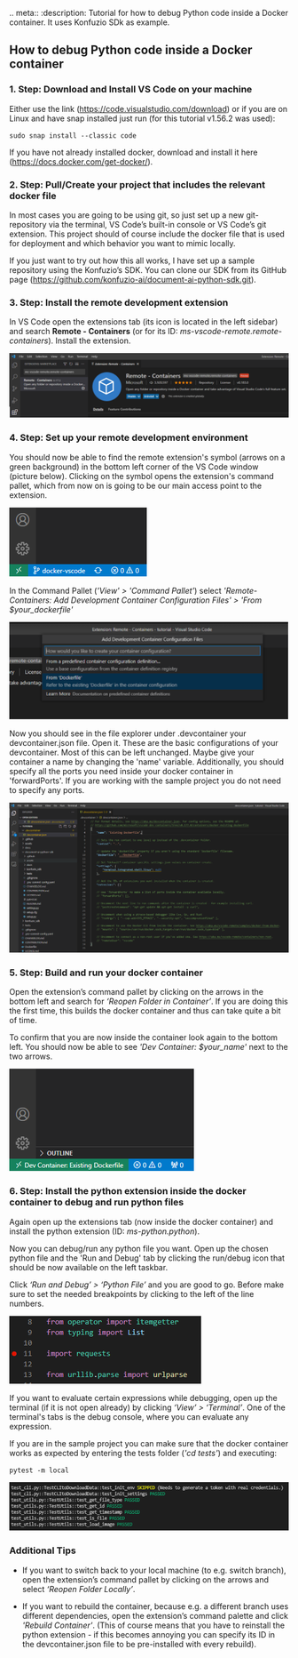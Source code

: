 .. meta::
   :description: Tutorial for how to debug Python code inside a Docker container. It uses Konfuzio SDk as example.

## How to debug Python code inside a Docker container

### 1. Step: Download and Install VS Code on your machine

Either use the link (https://code.visualstudio.com/download) or if you are on Linux and have snap installed just run 
(for this tutorial v1.56.2 was used):

```ubuntu
sudo snap install --classic code
```
If you have not already installed docker, download and install it here (https://docs.docker.com/get-docker/).

### 2. Step: Pull/Create your project that includes the relevant docker file

In most cases you are going to be using git, so just set up a new git-repository via the terminal, VS Code’s built-in 
console or VS Code’s git extension. This project should of course include the docker file that is used for deployment 
and which behavior you want to mimic locally.
 


If you just want to try out how this all works, I have set up a sample repository using the Konfuzio’s SDK. You can 
clone our SDK from its GitHub page (https://github.com/konfuzio-ai/document-ai-python-sdk.git).

### 3. Step: Install the remote development extension

In VS Code open the extensions tab (its icon is located in the left sidebar) and search **Remote - Containers** (or for 
its ID: *ms-vscode-remote.remote-containers*). Install the extension.

<!--[extensions tab](images/vscode_docker/extensions.PNG)-->

![remote development extension](../../_static/img/vscode_docker/remote_dev_extension.png)

### 4. Step: Set up your remote development environment

You should now be able to find the remote extension's symbol (arrows on a green background) in the bottom left corner of
the VS Code window (picture below). Clicking on the symbol opens the extension's command pallet, which from now on is 
going to be our main access point to the extension.

![green arrows](../../_static/img/vscode_docker/green_arrows.png)

In the Command Pallet (*'View' > 'Command Pallet'*) select *'Remote-Containers: Add Development Container Configuration 
Files' > 'From $your_dockerfile'*

![command pallet](../../_static/img/vscode_docker/command_pallet.png)

Now you should see in the file explorer under .devcontainer your devcontainer.json file. Open it. These are the basic 
configurations of your devcontainer. Most of this can be left unchanged. Maybe give your container a name by changing 
the 'name' variable. Additionally, you should specify all the ports you need inside your docker container in 
'forwardPorts'.
If you are working with the sample project you do not need to specify any ports.

![devcontainer.json](../../_static/img/vscode_docker/devcontainer.png)

### 5. Step: Build and run your docker container

Open the extension’s command pallet by clicking on the arrows in the bottom left and search 
for *‘Reopen Folder in Container’*. If you are doing this the first time, this builds the docker container and thus 
can take quite a bit of time.
 


To confirm that you are now inside the container look again to the bottom left. You should now be able to 
see *'Dev Container: $your_name'* next to the two arrows.

![green arrows with text](../../_static/img/vscode_docker/green_arrows_with_text.png)

### 6. Step: Install the python extension inside the docker container to debug and run python files

Again open up the extensions tab (now inside the docker container) and install the python extension (ID: *ms-python.python*).
 


Now you can debug/run any python file you want. Open up the chosen python file and the 'Run and Debug' tab by clicking 
the run/debug icon that should be now available on the left taskbar.
 
<!--[run and debug tab](images/vscode_docker/run_and_debug.PNG)-->

Click *‘Run and Debug’ > ‘Python File’* and you are good to go. Before make sure to set the needed breakpoints by 
clicking to the left of the line numbers.

![debug point](../../_static/img/vscode_docker/debug_point.png)

If you want to evaluate certain expressions while debugging, open up the terminal (if it is not open already) by 
clicking *‘View’ > ‘Terminal’*. One of the terminal's tabs is the debug console, where you can evaluate any expression.

If you are in the sample project you can make sure that the docker container works as expected by entering the tests 
folder (*'cd tests'*) and executing:

```ubuntu
pytest -m local
```

![tests](../../_static/img/vscode_docker/tests.png)


### Additional Tips
 


- If you want to switch back to your local machine (to e.g. switch branch), open the extension’s command pallet by 
  clicking on the arrows and select *‘Reopen Folder Locally’*.
 


- If you want to rebuild the container, because e.g. a different branch uses different dependencies, open the 
  extension’s command palette and click *'Rebuild Container'*.
(This of course means that you have to reinstall the python extension - if this becomes annoying you can specify 
  its ID in the devcontainer.json file to be pre-installed with every rebuild).